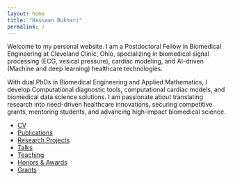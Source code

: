 ```yaml
---
layout: home
title: "Hassaan Bukhari"
permalink: /
---
```


Welcome to my personal website. I am a Postdoctoral Fellow in Biomedical Engineering at Cleveland Clinic, Ohio, specializing in biomedical signal processing (ECG, vesical pressure), cardiac modeling, and AI-driven (Machine and deep learning) healthcare technologies.  

With dual PhDs in Biomedical Engineering and Applied Mathematics, I develop Computational diagnostic tools, computational cardiac models, and biomedical data science solutions. I am passionate about translating research into need-driven healthcare innovations, securing competitive grants, mentoring students, and advancing high-impact biomedical science.

- [CV](/cv/)
- [Publications](/publications/)
- [Research Projects](/projects/)
- [Talks](/talks/)
- [Teaching](/teaching/)
- [Honors & Awards](/honors/)
- [Grants](/grants/)
